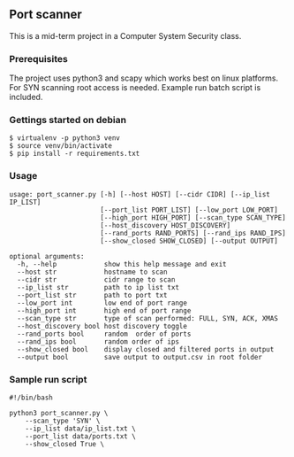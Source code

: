 ## Port scanner
This is a mid-term project in a Computer System Security class.

### Prerequisites
The project uses python3 and scapy which works best on linux platforms. For SYN scanning root access is needed. Example run batch script is included.

### Gettings started on debian
```
$ virtualenv -p python3 venv
$ source venv/bin/activate
$ pip install -r requirements.txt
```

### Usage
```
usage: port_scanner.py [-h] [--host HOST] [--cidr CIDR] [--ip_list IP_LIST]
                       [--port_list PORT_LIST] [--low_port LOW_PORT]
                       [--high_port HIGH_PORT] [--scan_type SCAN_TYPE]
                       [--host_discovery HOST_DISCOVERY]
                       [--rand_ports RAND_PORTS] [--rand_ips RAND_IPS]
                       [--show_closed SHOW_CLOSED] [--output OUTPUT]

optional arguments:
  -h, --help            show this help message and exit
  --host str            hostname to scan
  --cidr str            cidr range to scan
  --ip_list str         path to ip list txt
  --port_list str       path to port txt
  --low_port int        low end of port range
  --high_port int       high end of port range
  --scan_type str       type of scan performed: FULL, SYN, ACK, XMAS
  --host_discovery bool host discovery toggle
  --rand_ports bool     random  order of ports
  --rand_ips bool       random order of ips
  --show_closed bool    display closed and filtered ports in output
  --output bool         save output to output.csv in root folder
  ```

### Sample run script
```
#!/bin/bash

python3 port_scanner.py \
    --scan_type 'SYN' \
    --ip_list data/ip_list.txt \
    --port_list data/ports.txt \
    --show_closed True \
```